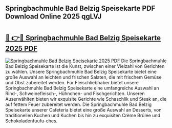 ## Springbachmuhle Bad Belzig Speisekarte PDF Download Online 2025 qgLVJ

# <h2><a href="http://gc6wh3i.nevu.top/?p=Springbachmuhle+Bad+Belzig+Speisekarte">🔗 👉🔴 Springbachmuhle Bad Belzig Speisekarte 2025 PDF</a></h2>

[![Springbachmuhle Bad Belzig Speisekarte 2025 PDF](https://i.imgur.com/dBaPXMq.png)](http://gc6wh3i.nevu.top/?p=Springbachmuhle+Bad+Belzig+Speisekarte)
Die Springbachmuhle Bad Belzig Speisekarte ist die Kunst, zwischen einer Vielzahl von Gerichten zu wählen. Unsere Springbachmuhle Bad Belzig Speisekarte bietet eine große Auswahl an leichten und frischen Salaten, die mit frischem Gemüse und Obst zubereitet werden. Für Fleischliebhaber bietet unsere Springbachmuhle Bad Belzig Speisekarte eine umfangreiche Auswahl an Rind-, Schweinefleisch-, Hühnchen- und Fischgerichten. Unseren Auserwählten bieten wir exquisite Gerichte wie Schaschlik und Steak an, die auf fettem Feuer zubereitet werden. Die Springbachmuhle Bad Belzig Speisekarte unserer Cafeteria bietet eine große Auswahl an Desserts, von traditionellen Kuchen und Kuchen bis hin zu exquisiten Crème Brûlée und Schokoladenfuufu-ches.
